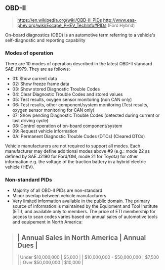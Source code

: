 ## OBD-II

> https://en.wikipedia.org/wiki/OBD-II_PIDs
> http://www.eaa-phev.org/wiki/Escape_PHEV_TechInfo#PIDs (Ford Hybrid)

On-board diagnostics (OBD) is an automotive term referring to a vehicle's
self-diagnostic and reporting capability

### Modes of operation

There are 10 modes of operation described in the latest OBD-II standard SAE
J1979. They are as follows:
- 01: Show current data
- 02: Show freeze frame data
- 03: Show stored Diagnostic Trouble Codes
- 04: Clear Diagnostic Trouble Codes and stored values
- 05: Test results, oxygen sensor monitoring (non CAN only)
- 06: Test results, other component/system monitoring (Test results, oxygen sensor monitoring for CAN only)
- 07: Show pending Diagnostic Trouble Codes (detected during current or last driving cycle)
- 08: Control operation of on-board component/system
- 09: Request vehicle information
- 0A: Permanent Diagnostic Trouble Codes (DTCs) (Cleared DTCs)

Vehicle manufacturers are not required to support all modes. Each manufacturer
may define additional modes above #9 (e.g.: mode 22 as defined by SAE J2190 for
Ford/GM, mode 21 for Toyota) for other information e.g. the voltage of the
traction battery in a hybrid electric vehicle (HEV).

### Non-standard PIDs
- Majority of all OBD-II PIDs are non-standard
- Minor overlap between vehicle manufacturers
- Very limited information available in the public domain. The primary source
  of information is maintained by the Equipment and Tool Institute (ETI), and
  available only to members. The price of ETI membership for access to scan
  codes varies based on annual sales of automotive tools and equipement in North
  America:

> | Annual Sales in North America | Annual Dues |
>  ---------------------------------------------
> | Under $10,000,000             | $5,000      |
> | $10,000,000 - $50,000,000     | $7,500      |
> | Over $50,000,000              | $10,000     |


